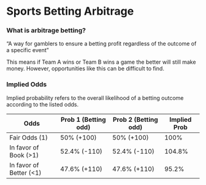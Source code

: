 # Sports Betting Arbitrage 

### What is arbitrage betting?
“A way for gamblers to ensure a betting profit regardless of the outcome of a specific event”

This means if Team A wins or Team B wins a game the better will still make money. However, opportunities like this can be difficult to find.

### Implied Odds
Implied probability refers to the overall likelihood of a betting outcome according to the listed odds.

| Odds  | Prob 1 (Betting odd) | Prob 2 (Betting odd)| Implied Prob |
| ------------- | ------------- | ------------- | ------------- |
| Fair Odds (1)  | 50% (+100) | 50% (+100) | 100%  |
| In favor of Book (>1) | 52.4% (-110) | 52.4% (-110) | 104.8%  |
| In favor of Better (<1)  | 47.6% (+110)  | 47.6% (+110)  | 95.2%  |


